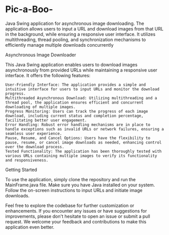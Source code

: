 # Pic-a-Boo-
 Java Swing application for asynchronous image downloading. The application allows users to input a URL and download images from that URL in the background, while ensuring a responsive user interface. It utilizes multithreading, thread pooling, and synchronization mechanisms to efficiently manage multiple downloads concurrently

Asynchronous Image Downloader

This Java Swing application enables users to download images asynchronously from provided URLs while maintaining a responsive user interface. It offers the following features:

    User-Friendly Interface: The application provides a simple and intuitive interface for users to input URLs and monitor the download progress.
    Multithreaded Asynchronous Download: Utilizing multithreading and a thread pool, the application ensures efficient and concurrent downloading of multiple images.
    Progress Monitoring: Users can track the progress of each image download, including current status and completion percentage, facilitating better user engagement.
    Error Handling: Robust error handling mechanisms are in place to handle exceptions such as invalid URLs or network failures, ensuring a seamless user experience.
    Pause, Resume, and Cancel Options: Users have the flexibility to pause, resume, or cancel image downloads as needed, enhancing control over the download process.
    Tested Functionality: The application has been thoroughly tested with various URLs containing multiple images to verify its functionality and responsiveness.

Getting Started

To use the application, simply clone the repository and run the MainFrame.java file. Make sure you have Java installed on your system. Follow the on-screen instructions to input URLs and initiate image downloads.

Feel free to explore the codebase for further customization or enhancements. If you encounter any issues or have suggestions for improvements, please don't hesitate to open an issue or submit a pull request. We welcome your feedback and contributions to make this application even better.